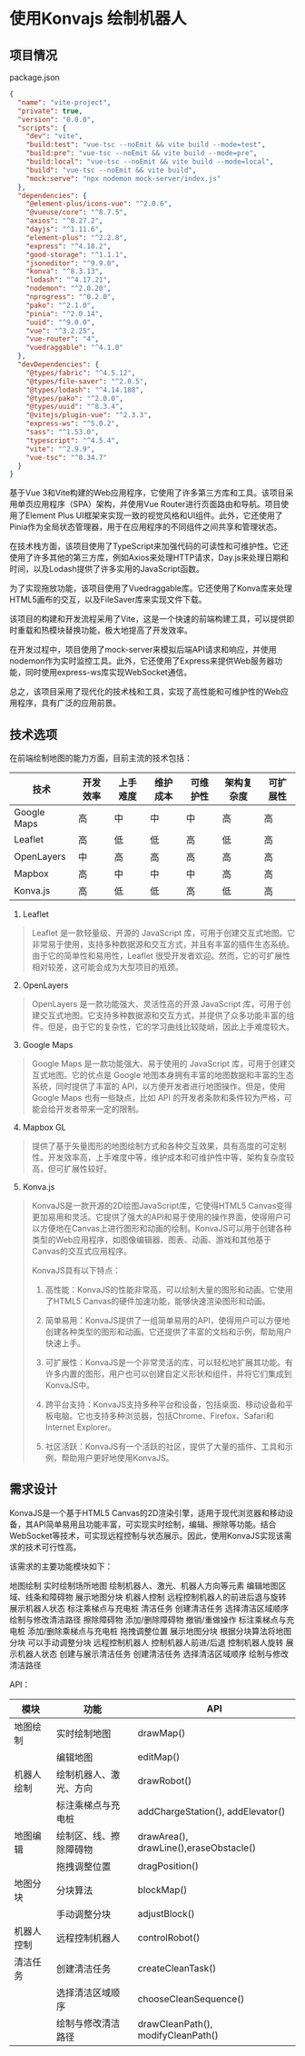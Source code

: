 # 使用Konvajs 绘制机器人

## 项目情况

package.json

```json
{
  "name": "vite-project",
  "private": true,
  "version": "0.0.0",
  "scripts": {
    "dev": "vite",
    "build:test": "vue-tsc --noEmit && vite build --mode=test",
    "build:pre": "vue-tsc --noEmit && vite build --mode=pre",
    "build:local": "vue-tsc --noEmit && vite build --mode=local",
    "build": "vue-tsc --noEmit && vite build",
    "mock:serve": "npx nodemon mock-server/index.js"
  },
  "dependencies": {
    "@element-plus/icons-vue": "^2.0.6",
    "@vueuse/core": "^8.7.5",
    "axios": "^0.27.2",
    "dayjs": "^1.11.6",
    "element-plus": "^2.2.8",
    "express": "^4.18.2",
    "good-storage": "^1.1.1",
    "jsoneditor": "^9.9.0",
    "konva": "^8.3.13",
    "lodash": "^4.17.21",
    "nodemon": "^2.0.20",
    "nprogress": "^0.2.0",
    "pako": "^2.1.0",
    "pinia": "^2.0.14",
    "uuid": "^9.0.0",
    "vue": "^3.2.25",
    "vue-router": "4",
    "vuedraggable": "^4.1.0"
  },
  "devDependencies": {
    "@types/fabric": "^4.5.12",
    "@types/file-saver": "^2.0.5",
    "@types/lodash": "^4.14.188",
    "@types/pako": "^2.0.0",
    "@types/uuid": "^8.3.4",
    "@vitejs/plugin-vue": "^2.3.3",
    "express-ws": "^5.0.2",
    "sass": "^1.53.0",
    "typescript": "^4.5.4",
    "vite": "^2.9.9",
    "vue-tsc": "^0.34.7"
  }
}

```

基于Vue 3和Vite构建的Web应用程序，它使用了许多第三方库和工具。该项目采用单页应用程序（SPA）架构，并使用Vue Router进行页面路由和导航。项目使用了Element Plus UI框架来实现一致的视觉风格和UI组件。此外，它还使用了Pinia作为全局状态管理器，用于在应用程序的不同组件之间共享和管理状态。

在技术栈方面，该项目使用了TypeScript来加强代码的可读性和可维护性。它还使用了许多其他的第三方库，例如Axios来处理HTTP请求，Day.js来处理日期和时间，以及Lodash提供了许多实用的JavaScript函数。

为了实现拖放功能，该项目使用了Vuedraggable库。它还使用了Konva库来处理HTML5画布的交互，以及FileSaver库来实现文件下载。

该项目的构建和开发流程采用了Vite，这是一个快速的前端构建工具，可以提供即时重载和热模块替换功能，极大地提高了开发效率。

在开发过程中，项目使用了mock-server来模拟后端API请求和响应，并使用nodemon作为实时监控工具。此外，它还使用了Express来提供Web服务器功能，同时使用express-ws库实现WebSocket通信。

总之，该项目采用了现代化的技术栈和工具，实现了高性能和可维护性的Web应用程序，具有广泛的应用前景。

## 技术选项

在前端绘制地图的能力方面，目前主流的技术包括：

| 技术 | 开发效率 | 上手难度 | 维护成本 | 可维护性 | 架构复杂度 | 可扩展性
| ---- | ---- | ---- |---- |---- |---- |---- |
|Google Maps| 高| 中| 中| 中| 高| 高|
|Leaflet| 高| 低| 低| 高| 低| 高|
|OpenLayers| 中| 高 |高| 高| 高| 高|
|Mapbox| 高| 中| 中| 中| 高| 高|
|Konva.js| 高| 低| 低| 高| 低| 高|

1. Leaflet

> Leaflet 是一款轻量级、开源的 JavaScript 库，可用于创建交互式地图。它非常易于使用，支持多种数据源和交互方式，并且有丰富的插件生态系统。由于它的简单性和易用性，Leaflet 很受开发者欢迎。然而，它的可扩展性相对较差，这可能会成为大型项目的瓶颈。

2. OpenLayers

> OpenLayers 是一款功能强大、灵活性高的开源 JavaScript 库，可用于创建交互式地图。它支持多种数据源和交互方式，并提供了众多功能丰富的组件。但是，由于它的复杂性，它的学习曲线比较陡峭，因此上手难度较大。

3. Google Maps

> Google Maps 是一款功能强大、易于使用的 JavaScript 库，可用于创建交互式地图。它的优点是 Google 地图本身拥有丰富的地图数据和丰富的生态系统，同时提供了丰富的 API，以方便开发者进行地图操作。但是，使用 Google Maps 也有一些缺点，比如 API 的开发者条款和条件较为严格，可能会给开发者带来一定的限制。

4. Mapbox GL

> 提供了基于矢量图形的地图绘制方式和各种交互效果，具有高度的可定制性。开发效率高，上手难度中等，维护成本和可维护性中等，架构复杂度较高，但可扩展性较好。

5. Konva.js

> KonvaJS是一款开源的2D绘图JavaScript库，它使得HTML5 Canvas变得更加易用和灵活。它提供了强大的API和易于使用的操作界面，使得用户可以方便地在Canvas上进行图形和动画的绘制。KonvaJS可以用于创建各种类型的Web应用程序，如图像编辑器、图表、动画、游戏和其他基于Canvas的交互式应用程序。
>
> KonvaJS具有以下特点：
>
> 1. 高性能：KonvaJS的性能非常高，可以绘制大量的图形和动画。它使用了HTML5 Canvas的硬件加速功能，能够快速渲染图形和动画。
>
> 2. 简单易用：KonvaJS提供了一组简单易用的API，使得用户可以方便地创建各种类型的图形和动画。它还提供了丰富的文档和示例，帮助用户快速上手。
>
> 3. 可扩展性：KonvaJS是一个非常灵活的库，可以轻松地扩展其功能。有许多内置的图形，用户也可以创建自定义形状和组件，并将它们集成到KonvaJS中。
>
> 4. 跨平台支持：KonvaJS支持多种平台和设备，包括桌面、移动设备和平板电脑。它也支持多种浏览器，包括Chrome、Firefox、Safari和Internet Explorer。
>
> 5. 社区活跃：KonvaJS有一个活跃的社区，提供了大量的插件、工具和示例，帮助用户更好地使用KonvaJS。

## 需求设计

KonvaJS是一个基于HTML5 Canvas的2D渲染引擎，适用于现代浏览器和移动设备，其API简单易用且功能丰富，可实现实时绘制，编辑、擦除等功能。结合WebSocket等技术，可实现远程控制与状态展示。因此，使用KonvaJS实现该需求的技术可行性高。

该需求的主要功能模块如下：

地图绘制
实时绘制场所地图
绘制机器人、激光、机器人方向等元素
编辑地图区域、线条和障碍物
展示地图分块
机器人控制
远程控制机器人的前进后退与旋转
展示机器人状态
标注乘梯点与充电桩
清洁任务
创建清洁任务
选择清洁区域顺序
绘制与修改清洁路径
擦除障碍物
添加/删除障碍物
撤销/重做操作
标注乘梯点与充电桩
添加/删除乘梯点与充电桩
拖拽调整位置
展示地图分块
根据分块算法将地图分块
可以手动调整分块
远程控制机器人
控制机器人前进/后退
控制机器人旋转
展示机器人状态
创建与展示清洁任务
创建清洁任务
选择清洁区域顺序
绘制与修改清洁路径

API：

| 模块 | 功能| API |
| ---- | ---- | --- |
|地图绘制| 实时绘制地图| drawMap()|
| |编辑地图| editMap()|
| 机器人绘制| 绘制机器人、激光、方向| drawRobot()|
| |标注乘梯点与充电桩| addChargeStation(), addElevator()|
|地图编辑| 绘制区、线、擦除障碍物| drawArea(), drawLine(),eraseObstacle()|
| |拖拽调整位置 | dragPosition() |
| 地图分块 | 分块算法 | blockMap() |
| |手动调整分块| adjustBlock()|
|机器人控制| 远程控制机器人| controlRobot()|
|清洁任务| 创建清洁任务| createCleanTask()|
| |选择清洁区域顺序| chooseCleanSequence()|
| |绘制与修改清洁路径| drawCleanPath(), modifyCleanPath()|
